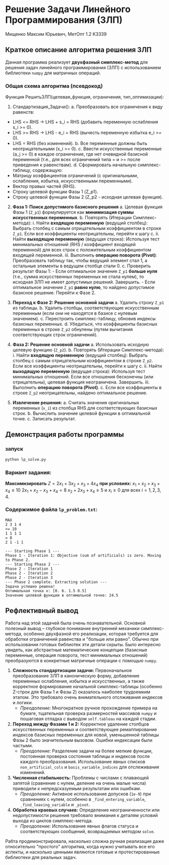 # Решение Задачи Линейного Программирования (ЗЛП)

Мищенко Максим Юрьевич, МетОпт 1.2 K3339

## Краткое описание алгоритма решения ЗЛП

Данная программа реализует **двухфазный симплекс-метод** для решения задач линейного программирования (ЗЛП) с использованием библиотеки `numpy` для матричных операций.

### Общая схема алгоритма (псевдокод)
Функция РешитьЗЛП(целевая_функция, ограничения, тип_оптимизации):
1. Стандартизация_Задачи():
a. Преобразовать все ограничения к виду равенств:
- LHS <= RHS -> LHS + s_i = RHS (добавить переменную ослабления s_i >= 0).
- LHS >= RHS -> LHS - e_i = RHS (вычесть переменную избытка e_i >= 0).
- LHS = RHS (без изменений).
b. Все переменные должны быть неотрицательными (x_i >= 0).
c. Ввести искусственные переменные (a_j >= 0) в каждое ограничение, где нет очевидной базисной переменной (т.е., для всех ограничений типа = и >= после приведения к равенствам).
d. Сформировать начальную симплекс-таблицу, содержащую:
- Матрицу коэффициентов ограничений (с оригинальными, ослабления, избытка, искусственными переменными).
- Вектор правых частей (RHS).
- Строку целевой функции Фазы 1 (Z_p1).
- Строку целевой функции Фазы 2 (Z_p2 - исходная целевая функция).

2.  **Фаза 1: Поиск допустимого базисного решения**
    a.  Целевая функция Фазы 1 (`Z_p1`) формулируется как **минимизация суммы искусственных переменных**.
    b.  Повторять (Итерации Симплекс-метода):
        i.  Найти **входящую переменную** (ведущий столбец): Выбрать столбец с самым отрицательным коэффициентом в строке `Z_p1`. Если все коэффициенты неотрицательны, перейти к шагу c.
        ii. Найти **выходящую переменную** (ведущая строка): Используя тест минимальных отношений (RHS / коэффициент входящей переменной) для всех строк с положительным коэффициентом входящей переменной.
        iii. Выполнить **операцию поворота (Pivot)**: Преобразовать таблицу так, чтобы ведущий элемент стал 1, а остальные элементы в ведущем столбце стали 0.
    c.  Проверить результат Фазы 1:
        -   Если оптимальное значение `Z_p1` **больше нуля** (т.е., сумма искусственных переменных не стала нулем), то исходная ЗЛП не имеет допустимых решений. Завершить.
        -   Если оптимальное значение `Z_p1` **равно нулю**, то найдено допустимое базисное решение. Перейти к Фазе 2.

3.  **Переход к Фазе 2: Решение основной задачи**
    a.  Удалить строку `Z_p1` из таблицы.
    b.  Удалить столбцы, соответствующие искусственным переменным (если они не находятся в базисе с нулевым значением).
    c.  Перестроить симплекс-таблицу, обновив индексы базисных переменных.
    d.  Убедиться, что коэффициенты базисных переменных в строке `Z_p2` обнулены (путем вычитания соответствующих строк ограничений).

4.  **Фаза 2: Решение основной задачи**
    a.  Использовать исходную целевую функцию (`Z_p2`).
    b.  Повторять (Итерации Симплекс-метода):
        i.  Найти **входящую переменную** (ведущий столбец): Выбрать столбец с самым отрицательным коэффициентом в строке `Z_p2`. Если все коэффициенты неотрицательны, перейти к шагу c.
        ii. Найти **выходящую переменную** (ведущая строка): Используя тест минимальных отношений. Если все отношения бесконечны (или отрицательны), целевая функция неограничена. Завершить.
        iii. Выполнить **операцию поворота (Pivot)**.
    c.  Если все коэффициенты в строке `Z_p2` неотрицательны, найдено оптимальное решение.

5.  **Извлечение решения:**
    a.  Считать значения оригинальных переменных (`x_i`) из столбца RHS для соответствующих базисных строк.
    b.  Вычислить значение целевой функции в оптимальной точке.
    c.  Записать результат.

## Демонстрация работы программы

### запуск
```sh
python lp_solve.py
```

### Вариант задания:

**Максимизировать** $Z = 2x_1 + 3x_2 + x_3 + 4x_4$
**при условиях:**
$x_1 + x_2 + x_3 + x_4 \le 10$
$2x_1 + x_2 - x_3 + x_4 = 8$
$x_2 + 2x_3 + x_4 \ge 5$
и $x_i \ge 0$ для всех $i=1,2,3,4$.

### Содержимое файла `lp_problem.txt`:
```
MAX
2 3 1 4
<= 10
1 1 1 1
= 8
2 1 -1 1
```
```
--- Starting Phase 1 ---
Phase 1 - Iteration 1: Objective (sum of artificials) is zero. Moving to Phase 2.
--- Starting Phase 2 ---
Phase 2 - Iteration 1
Phase 2 - Iteration 2
Phase 2 - Iteration 3
--- Phase 2 complete. Extracting solution ---
Задача успешно решена!
Оптимальная точка x: [0. 6. 1.5 0.5]
Значение целевой функции в оптимальной точке: 24.5
```

## Рефлективный вывод
Работа над этой задачей была очень познавательной. Основной полезный вывод – глубокое понимание внутренней механики симплекс-метода, особенно двухфазной его реализации, которая требуется для обработки ограничений равенства и "больше или равно". Обычно при использовании готовых библиотек эти детали скрыты. Было интересно увидеть, как абстрактные математические концепции (базисные переменные, операция поворота, тест минимальных отношений) преобразуются в конкретные матричные операции с помощью `numpy`.

1.  **Сложность стандартизации задачи:** Первоначальное преобразование ЗЛП в каноническую форму, добавление переменных ослабления, избытка и искусственных, а также корректное формирование начальной симплекс-таблицы (особенно Z-строк для Фазы 1 и Фазы 2) оказалось наиболее трудоемким этапом. Это требовало очень внимательного отслживания индексов и логики.
    *   *Преодоление:* Многократное ручное прохождение примера на бумаге, тщательная проверка размерностей массивов `numpy` и пошаговая отладка с выводом `self.tableau` на каждой стадии.
2.  **Переход между Фазами 1 и 2:** Корректное удаление столбцов искусственных переменных и соответствующее ремаппирование индексов базисных переменных для новой, уменьшенной таблицы Фазы 2 было значительным вызовом. Ошибки индексации были частыми.
    *   *Преодоление:* Разделение задачи на более мелкие функции, постоянная проверка состояния таблицы и индексов после каждого преобразования. Использование явных списков `non_artificial_cols` и `basis_variable_indices` для отслеживания изменений.
3.  **Численная стабильность:** Проблемы с числами с плавающей запятой (сравнение с нулем, деление на очень малые числа) приводили к непредсказуемым результатам или ошибкам.
    *   *Преодоление:* Активное использование допусков (`1e-9`) при сравнениях с нулем, особенно в `_find_entering_variable`, `_find_leaving_variable` и `_pivot`.
4.  **Обработка краевых случаев:** Определение неограниченности или недопустимости решения требовало внимания к деталям условий выхода из циклов симплекс-метода.
    *   *Преодоление:* Использование явных флагов статуса и соответствующих сообщений, возвращаемых методом `solve`.

Рабта продемонстрировала, насколько сложна ручная реализация даже относительно "простого" алгоритма, когда нужно учитывать все его аспекты, и насколько ценными являются готовые и протестированные библиотеки для реальных задач.
